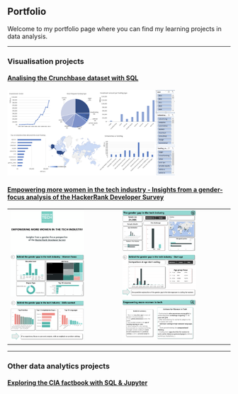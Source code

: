 ## Portfolio

Welcome to my portfolio page where you can find my learning projects in data analysis. 

---

### Visualisation projects

#### [Analising the Crunchbase dataset with SQL](pages/crunchbase.md)
[<img src="images/Dashboard2.png" width="75%">](pages/crunchbase.md)

#### [Empowering more women in the tech industry - Insights from a gender-focus analysis of the HackerRank Developer Survey](/pages/HackerRank-WomenInTech.md)

| | |
| ----------- | ----------- |
|[<img src="images/Capstone3-1.png" width="70%">](/pages/HackerRank-WomenInTech.md)  | [<img src="images/Capstone3-2.png" width="70%">](/pages/HackerRank-WomenInTech.md)  |
| [<img src="images/Capstone3-3.png" width="70%">](/pages/HackerRank-WomenInTech.md)  | [<img src="images/Capstone3-4.png" width="70%">](/pages/HackerRank-WomenInTech.md)  |
| [<img src="images/Capstone3-5.png" width="70%">](/pages/HackerRank-WomenInTech.md) | [<img src="images/Capstone3-6.png" width="70%">](/pages/HackerRank-WomenInTech.md) |


---

### Other data analytics projects 

#### [Exploring the CIA factbook with SQL & Jupyter](https://github.com/tuyenshares/exploring-CIA-factbook-using-SQL)
